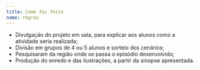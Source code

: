 ```yaml
---
title: Como foi feito
name: regras
---
```


- Divulgação do projeto em sala, para explicar aos alunos como a atividade seria realizada;
- Divisão em grupos de 4 ou 5 alunos e sorteio dos cenários;
- Pesquisaram da região onde se passa o episódio desenvolvido;
- Produção do enredo e das ilustrações, a partir da sinopse apresentada.